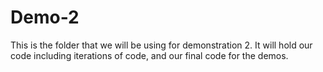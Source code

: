 # Demo-2
This is the folder that we will be using for demonstration 2. It will hold our code including iterations of code, and our final code for the demos. 
